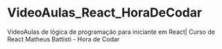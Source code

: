 # VideoAulas_React_HoraDeCodar
VideoAulas de lógica de programação para iniciante em React| Curso de React Matheus Battisti - Hora de Codar
